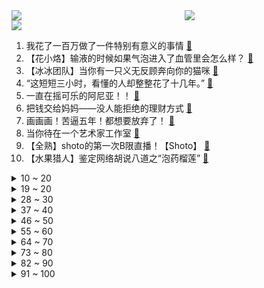 <div >
	<a style="float:left;width:55%;" href = "https://github.com/anuraghazra/github-readme-stats">
	 <img src = "https://github-readme-stats.vercel.app/api?username=iuuuuuaena&theme=buefy&show_icons=true"/>
	</a>
	<a  style="float:right;width:45%" href = "https://github.com/anuraghazra/github-readme-stats">
	 <img  src="https://github-readme-stats.vercel.app/api/top-langs/?username=anuraghazra&layout=compact"/>
	</a>
	</div>

[![](https://img.shields.io/badge/jxd-@jxdgogogo.xyz-yellowgreen.svg)](https://www.jxdgogogo.xyz)<br>
1. 我花了一百万做了一件特别有意义的事情 [:link:](//www.bilibili.com/video/BV1qL4y1A754) <br>
2. 【花小烙】输液的时候如果气泡进入了血管里会怎么样？ [:link:](//www.bilibili.com/video/BV1GB4y1D7cK) <br>
3. 【冰冰团队】当你有一只义无反顾奔向你的猫咪 [:link:](//www.bilibili.com/video/BV1eZ4y1v7o2) <br>
4. “这短短三小时，看懂的人却整整花了十几年。” [:link:](//www.bilibili.com/video/BV1CS4y1v7ED) <br>
5. 一直在摇可乐的阿尼亚！！ [:link:](//www.bilibili.com/video/BV1kT411G7Xp) <br>
6. 把钱交给妈妈——没人能拒绝的理财方式 [:link:](//www.bilibili.com/video/BV1HB4y1D7aC) <br>
7. 画画画！苦逼五年！都想要放弃了！ [:link:](//www.bilibili.com/video/BV1aW4y167ru) <br>
8. 当你待在一个艺术家工作室 [:link:](//www.bilibili.com/video/BV18W4y167gZ) <br>
9. 【全熟】shoto的第一次B限直播！【Shoto】 [:link:](//www.bilibili.com/video/BV1Mr4y1G7PN) <br>
10. 【水果猎人】鉴定网络胡说八道之“泡药榴莲” [:link:](//www.bilibili.com/video/BV1oZ4y1v7Rm) <br>
<details>
<summary>10 ~ 20</summary>

11. 骗一下纳粹二把手是怎样的体验？【硬核狠人35】 [:link:](//www.bilibili.com/video/BV1Jr4y1G7gP) <br>
12. 燕 子 你 还 了 钱 再 走 [:link:](//www.bilibili.com/video/BV1PB4y1q7uv) <br>
13. 珍贵影像《优雅嘲讽》 [:link:](//www.bilibili.com/video/BV1QL4y1N7fg) <br>
14. 188元10道菜！云南手抓饭：“干饭人的快乐太爽了！” [:link:](//www.bilibili.com/video/BV1LU4y1Q7yA) <br>
15. 养...养错女儿了！！！！『魔改动画』 [:link:](//www.bilibili.com/video/BV1s34y1W782) <br>
16. 【Rick and Morty/瑞克和莫蒂手书】The Other Side Of Paradise 再见了 我那婴儿蓝眼眸的挚爱 [:link:](//www.bilibili.com/video/BV1Da411p7EL) <br>
17. 【初音未来】 「CH4NGE」 运动捕捉 【MMD】 [:link:](//www.bilibili.com/video/BV1kL4y1A77G) <br>
18. 什么是美食博主？ [:link:](//www.bilibili.com/video/BV1fU4y1X7DZ) <br>
19. 林娜琏Solo出道曲POP MV公开 [:link:](//www.bilibili.com/video/BV1dB4y1q7jP) <br>
</details>
<details>
<summary>19 ~ 20</summary>

20. 从火腿上切下来的猪油，西班牙人居然直接丢掉！我实在看不下去了 [:link:](//www.bilibili.com/video/BV1994y1y79o) <br>
21. “高 考 查 分 倒 计 时” [:link:](//www.bilibili.com/video/BV17T411V7Ri) <br>
22. 【定格动画】手绘500张！用儿童画板玩痒痒鼠！ [:link:](//www.bilibili.com/video/BV18g411X7Vr) <br>
23. 「Luxiem」2nd单曲「Jazz on the Clock!!」 [:link:](//www.bilibili.com/video/BV1jB4y1q7i5) <br>
24. 高考完逛漫展的快乐 你想象不到 [:link:](//www.bilibili.com/video/BV1hZ4y1v7UZ) <br>
25. 我被糖豆人胖揍！ [:link:](//www.bilibili.com/video/BV1AU4y1971H) <br>
26. 第3集：国破山河皆有恨，惟愿化蝶览人间 [:link:](//www.bilibili.com/video/BV1DZ4y1v746) <br>
27. 涨姿势，一张纸居然可以如此有趣的蹂躏。抗应力变压器！ [:link:](//www.bilibili.com/video/BV1Q3411M79u) <br>
28. 21年前，那个写出满分神作的考生，人生比作文还精彩！ [:link:](//www.bilibili.com/video/BV1sr4y1G7K6) <br>
</details>
<details>
<summary>28 ~ 30</summary>

29. 别难过啦，没事我考的比你还惨 [:link:](//www.bilibili.com/video/BV1rY4y1J7Mt) <br>
30. 《谁是老师都喜爱的学生？》 [:link:](//www.bilibili.com/video/BV1ot4y1h7rn) <br>
31. 那个鬼才教你这么剪辑的，这也太丝滑了吧！ [:link:](//www.bilibili.com/video/BV15g411X7q2) <br>
32. "轻轻敲醒沉睡的心灵" [:link:](//www.bilibili.com/video/BV1Xt4y1h7Wq) <br>
33. 我要被这群记者笑死啦哈哈哈哈哈哈哈哈哈哈哈哈 [:link:](//www.bilibili.com/video/BV1XB4y1s7ps) <br>
34. 【一斗金曲/刘照坤】天  下  第  一  斗 / 原神cv原创曲 [:link:](//www.bilibili.com/video/BV1zW4y167Vx) <br>
35. 这页PPT被领导夸奖了 [:link:](//www.bilibili.com/video/BV1DZ4y1v7GN) <br>
36. 【时代少年团】广告拍摄花絮 [:link:](//www.bilibili.com/video/BV1nS4y1v7TE) <br>
37. 电影最TOP：以前的明星有多敢讲？华语头号成人向综艺，没有之一 [:link:](//www.bilibili.com/video/BV1CL4y1A7tH) <br>
</details>
<details>
<summary>37 ~ 40</summary>

38. 100%胜率套路 = 废物英雄 + 最强技能！！【垃圾英雄拯救计划5】 [:link:](//www.bilibili.com/video/BV1694y1y7G1) <br>
39. 钟离：我6000岁 出门不带摩拉 [:link:](//www.bilibili.com/video/BV1S94y1y7CX) <br>
40. 她卸下防备的那一刻，谁能不心动呢 [:link:](//www.bilibili.com/video/BV1iF411c76F) <br>
41. 生食三文鱼【定格动画】 [:link:](//www.bilibili.com/video/BV17B4y1q7mT) <br>
42. 天气热了，给大家做杯酸梅汤吧，注意防暑。 [:link:](//www.bilibili.com/video/BV1sr4y1G7JJ) <br>
43. 百万填词，用《起风了》打开周星驰的60年光辉岁月！ [:link:](//www.bilibili.com/video/BV1ga411x71U) <br>
44. 西藏特有的鸡汤？单单成本就要800元，靓仔惊呼没吃过这么特别的鸡肉 [:link:](//www.bilibili.com/video/BV1rZ4y1v7ta) <br>
45. 把黄昏的声优换成白展堂会是什么效果 [:link:](//www.bilibili.com/video/BV1ET411V7xC) <br>
46. 在父母身边，你可以永远是个小孩 [:link:](//www.bilibili.com/video/BV13a411x7cy) <br>
</details>
<details>
<summary>46 ~ 50</summary>

47. 三号楼派来搞破坏的大奔 [:link:](//www.bilibili.com/video/BV1kt4y1h7d3) <br>
48. 《万一赢了呢？》 [:link:](//www.bilibili.com/video/BV1q94y1y7qF) <br>
49. 新英雄·戈娅CG《沙海飞舟》——“征服黑沙暴，是征服沙海的第一步。” [:link:](//www.bilibili.com/video/BV18g411X7Co) <br>
50. 当4个不同领域的UP比赛听歌识曲..【LKs×雨哥×切里×HOPICO】 [:link:](//www.bilibili.com/video/BV1mT411G7GW) <br>
51. 狗头吧的入学小测试！ [:link:](//www.bilibili.com/video/BV1EU4y197df) <br>
52. 漂♂移2——动画版 [:link:](//www.bilibili.com/video/BV1yL4y1A7Tr) <br>
53. 嘎 子 偷 瓜 记 [:link:](//www.bilibili.com/video/BV1zB4y1s7c3) <br>
54. 200元寿喜锅自助，和牛澳龙随便造？老板到底咋回本啊？【怎么这么值ep41-牛new】 [:link:](//www.bilibili.com/video/BV133411u7Zg) <br>
55. 癫 疯 对 绝 [:link:](//www.bilibili.com/video/BV1sL4y1A7cL) <br>
</details>
<details>
<summary>55 ~ 60</summary>

56. 山海 [:link:](//www.bilibili.com/video/BV1FL4y1P7DV) <br>
57. 趁四月新番还没完结，先做个完结点评【新番咋了】 [:link:](//www.bilibili.com/video/BV1Z94y1y7yx) <br>
58. 儿子是硕士女儿是博士！73岁工程师摆摊卖鱿鱼，豁达心态让人敬佩不已 [:link:](//www.bilibili.com/video/BV1pa411x7tj) <br>
59. 朋友们，在夏天吃西瓜是一件快乐的事，今天的快乐好像有些超标。 [:link:](//www.bilibili.com/video/BV1yg411X7XP) <br>
60. 怎样练出“彭于晏身材”百日减脂我做到了！ [:link:](//www.bilibili.com/video/BV14Y411N7C7) <br>
61. 太优雅了！间谍过家家但是猛男！ [:link:](//www.bilibili.com/video/BV16S4y1H751) <br>
62. 柳州小巷“炸了20多年的老炸鸡”，一口下去好酥脆 [:link:](//www.bilibili.com/video/BV1Hg411X7ZU) <br>
63. 『囍』哭着笑来着...【深夜慎入，头皮发麻】 [:link:](//www.bilibili.com/video/BV1M34y1W7fL) <br>
64. 公职人员醉驾的五个处罚结果！(来源:瑞昌市公安局) [:link:](//www.bilibili.com/video/BV1Sr4y1u7PG) <br>
</details>
<details>
<summary>64 ~ 70</summary>

65. 玩转新赛季，这一个视频就够了！【荣耀梯度排行】S28前瞻篇 [:link:](//www.bilibili.com/video/BV15U4y197Up) <br>
66. 可爱的视频推荐给可爱的人 [:link:](//www.bilibili.com/video/BV1Lt4y1a7ZM) <br>
67. 老师：毕业答辩可以穿的朴素一点 [:link:](//www.bilibili.com/video/BV1dB4y1W7yh) <br>
68. 我们发现游戏中一条埋藏最深，能推翻整个剧情的暗线！〖游戏不止〗 [:link:](//www.bilibili.com/video/BV1u3411w74b) <br>
69. 美国开售人造鸡蛋和人造牛奶！做成蛋挞能好吃吗？ [:link:](//www.bilibili.com/video/BV1PY4y137at) <br>
70. 【毕业季】王冰冰X毕导：我们的校园时光 [:link:](//www.bilibili.com/video/BV17f4y1f7Fw) <br>
71. 没想到 媳妇买个雪糕 也能一夜成家喻户晓的名人！ [:link:](//www.bilibili.com/video/BV1B94y1y7Uc) <br>
72. 小伙在校627天323顿饭吃遍学校食堂窗口，毕业典礼上被校长表扬 [:link:](//www.bilibili.com/video/BV1AW4y1r7Gh) <br>
73. 轻轻敲醒沉睡的心灵 [:link:](//www.bilibili.com/video/BV1DB4y1s76E) <br>
</details>
<details>
<summary>73 ~ 80</summary>

74. 【鉴定热门】打屁股能够提高人的智商？擦炮炸水缸为什么威力会那么大？ [:link:](//www.bilibili.com/video/BV1pr4y1G7zd) <br>
75. 干 麻 1.0 [:link:](//www.bilibili.com/video/BV1bB4y1s7W5) <br>
76. 是谁这样我不说 [:link:](//www.bilibili.com/video/BV1gr4y1g7CV) <br>
77. 久违了兄弟们，迟到的印度刨冰 [:link:](//www.bilibili.com/video/BV1Vr4y1g7RR) <br>
78. 【原神】三乐器合奏《斗地主》。有那味了嘛？ [:link:](//www.bilibili.com/video/BV1AW4y1r7Ym) <br>
79. 百！万！粉！丝！围！到！我！转！ [:link:](//www.bilibili.com/video/BV1tS4y1H76Q) <br>
80. 家里水灾了，几个狗子就是我的全部家当，所以我们共同进退吧 [:link:](//www.bilibili.com/video/BV1Dt4y1h7rA) <br>
81. 用【青花瓷】演奏【青花瓷】 [:link:](//www.bilibili.com/video/BV1fA4y1R7eQ) <br>
82. 特斯拉是智商睡吗？特斯拉充电宝拆解 [:link:](//www.bilibili.com/video/BV1Pv4y1378X) <br>
</details>
<details>
<summary>82 ~ 90</summary>

83. 7天爆肝复刻！用德凯画面高强度还原戴拿OP [:link:](//www.bilibili.com/video/BV1b34y1W7KW) <br>
84. 【罗翔】性侵导致对方怀孕属于加重情形吗？ [:link:](//www.bilibili.com/video/BV1TW4y1r7w2) <br>
85. 再见 [:link:](//www.bilibili.com/video/BV1RU4y1X74R) <br>
86. 这福气给你你要不要哇？ [:link:](//www.bilibili.com/video/BV1VB4y1s7cv) <br>
87. 【何同学X夸克APP 】你好，同分的你 [:link:](//www.bilibili.com/video/BV14Y411N7ti) <br>
88. 木兰荣耀典藏！我这重剑下去那就是毁天灭地 [:link:](//www.bilibili.com/video/BV1RU4y1D7rP) <br>
89. 林小北云顶之弈：新版本最强T0阵容，神龙狗熊重骑狗熊！云顶S7金铲铲之战上分套路阵容教学！巨龙之境！金铲铲巨龙之巢！【104期】 [:link:](//www.bilibili.com/video/BV1FT411V7Lq) <br>
90. 骑行南疆塔莎古道，走了七十公里住进了熟悉的桥洞，用新买的柴火炉做饭 [:link:](//www.bilibili.com/video/BV17a411x7ng) <br>
91. 狗：我处理器都冒烟了 [:link:](//www.bilibili.com/video/BV1d3411M77G) <br>
</details>
<details>
<summary>91 ~ 100</summary>

92. 20天扎240针实测血糖，无糖饮料真能减肥？丨凰家实验室 [:link:](//www.bilibili.com/video/BV1h3411u7bF) <br>
93. “最后的任务，除掉间谍黄昏..” [:link:](//www.bilibili.com/video/BV14U4y1975s) <br>
94. 《 无 语 》 [:link:](//www.bilibili.com/video/BV1YS4y1v7jK) <br>
95. 嘎嘎严格，肥肉嚼都不嚼！ [:link:](//www.bilibili.com/video/BV1jf4y1f7s3) <br>
96. 《崩坏3》全新S级角色维尔薇「螺旋·愚戏之匣」预告 [:link:](//www.bilibili.com/video/BV1gT411V7dV) <br>
97. 你最近遇到过雪糕刺客吗？ [:link:](//www.bilibili.com/video/BV1xN4y137T4) <br>
98. 警校生：来自白衣服得压迫感 [:link:](//www.bilibili.com/video/BV1MB4y1q7Ue) <br>
99. 有史以来我最硬的视频！！ [:link:](//www.bilibili.com/video/BV1ot4y1b7wo) <br>
100. 来感受一下成都太古里的裸眼3D，震撼不 [:link:](//www.bilibili.com/video/BV1u34y1W7db) <br>
</details>

